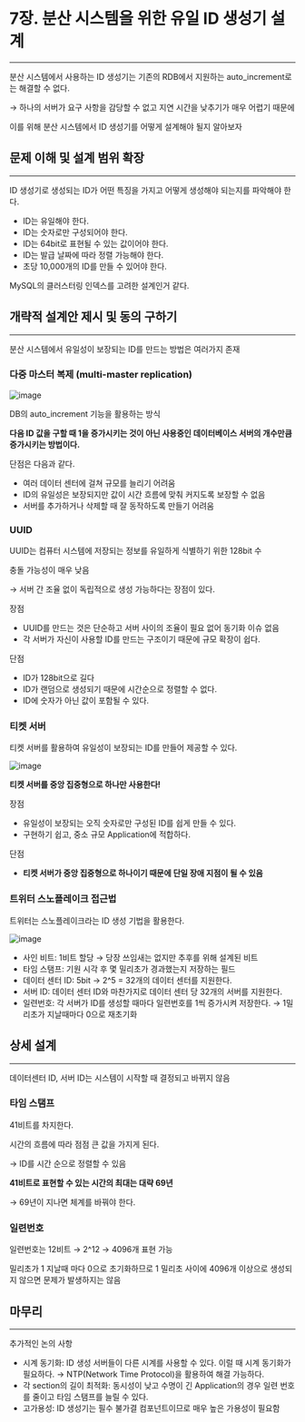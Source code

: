 # 7장. 분산 시스템을 위한 유일 ID 생성기 설계

---

분산 시스템에서 사용하는 ID 생성기는 기존의 RDB에서 지원하는 auto_increment로는 해결할 수 없다.

→ 하나의 서버가 요구 사항을 감당할 수 없고 지연 시간을 낮추기가 매우 어렵기 때문에

이를 위해 분산 시스템에서 ID 생성기를 어떻게 설계해야 될지 알아보자

## 문제 이해 및 설계 범위 확장

---

ID 생성기로 생성되는 ID가 어떤 특징을 가지고 어떻게 생성해야 되는지를 파악해야 한다.

- ID는 유일해야 한다.
- ID는 숫자로만 구성되어야 한다.
- ID는 64bit로 표현될 수 있는 값이어야 한다.
- ID는 발급 날짜에 따라 정렬 가능해야 한다.
- 초당 10,000개의 ID를 만들 수 있어야 한다.

MySQL의 클러스터링 인덱스를 고려한 설계인거 같다.

## 개략적 설계안 제시 및 동의 구하기

---

분산 시스템에서 유일성이 보장되는 ID를 만드는 방법은 여러가지 존재

### 다중 마스터 복제 (multi-master replication)

![image](https://github.com/ZI-won-ZONE-ha/CS_JONGJIBU/assets/88527476/a629b58e-8090-429d-accc-320c8c69fe05)

DB의 auto_increment 기능을 활용하는 방식

**다음 ID 값을 구할 때 1을 증가시키는 것이 아닌 사용중인 데이터베이스 서버의 개수만큼 증가시키는 방법이다.**

단점은 다음과 같다.

- 여러 데이터 센터에 걸쳐 규모를 늘리기 어려움
- ID의 유일성은 보장되지만 값이 시간 흐름에 맞춰 커지도록 보장할 수 없음
- 서버를 추가하거나 삭제할 때 잘 동작하도록 만들기 어려움

### UUID

UUID는 컴퓨터 시스템에 저장되는 정보를 유일하게 식별하기 위한 128bit 수

충돌 가능성이 매우 낮음

→ 서버 간 조율 없이 독립적으로 생성 가능하다는 장점이 있다.

장점

- UUID를 만드는 것은 단순하고 서버 사이의 조율이 필요 없어 동기화 이슈 없음
- 각 서버가 자신이 사용할 ID를 만드는 구조이기 때문에 규모 확장이 쉽다.

단점

- ID가 128bit으로 길다
- ID가 랜덤으로 생성되기 때문에 시간순으로 정렬할 수 없다.
- ID에 숫자가 아닌 값이 포함될 수 있다.

### 티켓 서버

티켓 서버를 활용하여 유일성이 보장되는 ID를 만들어 제공할 수 있다.

![image](https://github.com/ZI-won-ZONE-ha/CS_JONGJIBU/assets/88527476/04b09dd8-a35e-4dde-a677-52ccd5977f29)

**티켓 서버를 중앙 집중형으로 하나만 사용한다!**

장점

- 유일성이 보장되는 오직 숫자로만 구성된 ID를 쉽게 만들 수 있다.
- 구현하기 쉽고, 중소 규모 Application에 적합하다.

단점

- **티켓 서버가 중앙 집중형으로 하나이기 때문에 단일 장애 지점이 될 수 있음**

### 트위터 스노플레이크 접근법

트위터는 스노플레이크라는 ID 생성 기법을 활용한다.

![image](https://github.com/ZI-won-ZONE-ha/CS_JONGJIBU/assets/88527476/fd6cf515-d29d-4c0f-8cf6-21cadce41ec4)

- 사인 비트: 1비트 할당 → 당장 쓰임새는 없지만 추후를 위해 설계된 비트
- 타임 스탬프: 기원 시각 후 몇 밀리초가 경과했는지 저장하는 필드
- 데이터 센터 ID: 5bit → 2^5 = 32개의 데이터 센터를 지원한다.
- 서버 ID: 데이터 센터 ID와 마찬가지로 데이터 센터 당 32개의 서버를 지원한다.
- 일련번호: 각 서버가 ID를 생성할 때마다 일련번호를 1씩 증가시켜 저장한다. → 1밀리초가 지날때마다 0으로 재초기화

## 상세 설계

---

데이터센터 ID, 서버 ID는 시스템이 시작할 때 결정되고 바뀌지 않음

### 타임 스탬프

41비트를 차지한다.

시간의 흐름에 따라 점점 큰 값을 가지게 된다.

→ ID를 시간 순으로 정렬할 수 있음

**41비트로 표현할 수 있는 시간의 최대는 대략 69년**

→ 69년이 지나면 체계를 바꿔야 한다.

### 일련번호

일련번호는 12비트 → 2^12 → 4096개 표현 가능

밀리초가 1 지날때 마다 0으로 초기화하므로 1 밀리초 사이에 4096개 이상으로 생성되지 않으면 문제가 발생하지는 않음

## 마무리

---

추가적인 논의 사항

- 시계 동기화: ID 생성 서버들이 다른 시계를 사용할 수 있다. 이럴 때 시계 동기화가 필요하다. → NTP(Network Time Protocol)을 활용하여 해결 가능하다.
- 각 section의 길이 최적화: 동시성이 낮고 수명이 긴 Application의 경우 일련 번호를 줄이고 타임 스탬프를 늘릴 수 있다.
- 고가용성: ID 생성기는 필수 불가결 컴포넌트이므로 매우 높은 가용성이 필요함
